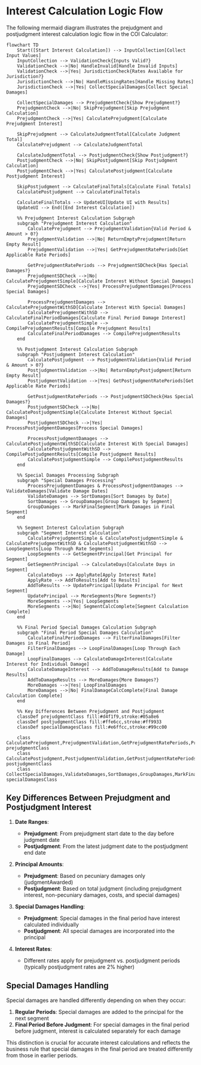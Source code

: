 # Interest Calculation Logic Flow

The following mermaid diagram illustrates the prejudgment and postjudgment interest calculation logic flow in the COI Calculator:

```mermaid
flowchart TD
    Start([Start Interest Calculation]) --> InputCollection[Collect Input Values]
    InputCollection --> ValidationCheck{Inputs Valid?}
    ValidationCheck -->|No| HandleInvalid[Handle Invalid Inputs]
    ValidationCheck -->|Yes| JurisdictionCheck{Rates Available for Jurisdiction?}
    JurisdictionCheck -->|No| HandleMissingRates[Handle Missing Rates]
    JurisdictionCheck -->|Yes| CollectSpecialDamages[Collect Special Damages]
    
    CollectSpecialDamages --> PrejudgmentCheck{Show Prejudgment?}
    PrejudgmentCheck -->|No| SkipPrejudgment[Skip Prejudgment Calculation]
    PrejudgmentCheck -->|Yes| CalculatePrejudgment[Calculate Prejudgment Interest]
    
    SkipPrejudgment --> CalculateJudgmentTotal[Calculate Judgment Total]
    CalculatePrejudgment --> CalculateJudgmentTotal
    
    CalculateJudgmentTotal --> PostjudgmentCheck{Show Postjudgment?}
    PostjudgmentCheck -->|No| SkipPostjudgment[Skip Postjudgment Calculation]
    PostjudgmentCheck -->|Yes| CalculatePostjudgment[Calculate Postjudgment Interest]
    
    SkipPostjudgment --> CalculateFinalTotals[Calculate Final Totals]
    CalculatePostjudgment --> CalculateFinalTotals
    
    CalculateFinalTotals --> UpdateUI[Update UI with Results]
    UpdateUI --> End([End Interest Calculation])
    
    %% Prejudgment Interest Calculation Subgraph
    subgraph "Prejudgment Interest Calculation"
        CalculatePrejudgment --> PrejudgmentValidation{Valid Period & Amount > 0?}
        PrejudgmentValidation -->|No| ReturnEmptyPrejudgment[Return Empty Result]
        PrejudgmentValidation -->|Yes| GetPrejudgmentRatePeriods[Get Applicable Rate Periods]
        
        GetPrejudgmentRatePeriods --> PrejudgmentSDCheck{Has Special Damages?}
        PrejudgmentSDCheck -->|No| CalculatePrejudgmentSimple[Calculate Interest Without Special Damages]
        PrejudgmentSDCheck -->|Yes| ProcessPrejudgmentDamages[Process Special Damages]
        
        ProcessPrejudgmentDamages --> CalculatePrejudgmentWithSD[Calculate Interest With Special Damages]
        CalculatePrejudgmentWithSD --> CalculateFinalPeriodDamages[Calculate Final Period Damage Interest]
        CalculatePrejudgmentSimple --> CompilePrejudgmentResults[Compile Prejudgment Results]
        CalculateFinalPeriodDamages --> CompilePrejudgmentResults
    end
    
    %% Postjudgment Interest Calculation Subgraph
    subgraph "Postjudgment Interest Calculation"
        CalculatePostjudgment --> PostjudgmentValidation{Valid Period & Amount > 0?}
        PostjudgmentValidation -->|No| ReturnEmptyPostjudgment[Return Empty Result]
        PostjudgmentValidation -->|Yes| GetPostjudgmentRatePeriods[Get Applicable Rate Periods]
        
        GetPostjudgmentRatePeriods --> PostjudgmentSDCheck{Has Special Damages?}
        PostjudgmentSDCheck -->|No| CalculatePostjudgmentSimple[Calculate Interest Without Special Damages]
        PostjudgmentSDCheck -->|Yes| ProcessPostjudgmentDamages[Process Special Damages]
        
        ProcessPostjudgmentDamages --> CalculatePostjudgmentWithSD[Calculate Interest With Special Damages]
        CalculatePostjudgmentWithSD --> CompilePostjudgmentResults[Compile Postjudgment Results]
        CalculatePostjudgmentSimple --> CompilePostjudgmentResults
    end
    
    %% Special Damages Processing Subgraph
    subgraph "Special Damages Processing"
        ProcessPrejudgmentDamages & ProcessPostjudgmentDamages --> ValidateDamages[Validate Damage Dates]
        ValidateDamages --> SortDamages[Sort Damages by Date]
        SortDamages --> GroupDamages[Group Damages by Segment]
        GroupDamages --> MarkFinalSegment[Mark Damages in Final Segment]
    end
    
    %% Segment Interest Calculation Subgraph
    subgraph "Segment Interest Calculation"
        CalculatePrejudgmentSimple & CalculatePostjudgmentSimple & CalculatePrejudgmentWithSD & CalculatePostjudgmentWithSD --> LoopSegments[Loop Through Rate Segments]
        LoopSegments --> GetSegmentPrincipal[Get Principal for Segment]
        GetSegmentPrincipal --> CalculateDays[Calculate Days in Segment]
        CalculateDays --> ApplyRate[Apply Interest Rate]
        ApplyRate --> AddToResults[Add to Results]
        AddToResults --> UpdatePrincipal[Update Principal for Next Segment]
        UpdatePrincipal --> MoreSegments{More Segments?}
        MoreSegments -->|Yes| LoopSegments
        MoreSegments -->|No| SegmentCalcComplete[Segment Calculation Complete]
    end
    
    %% Final Period Special Damages Calculation Subgraph
    subgraph "Final Period Special Damages Calculation"
        CalculateFinalPeriodDamages --> FilterFinalDamages[Filter Damages in Final Period]
        FilterFinalDamages --> LoopFinalDamages[Loop Through Each Damage]
        LoopFinalDamages --> CalculateDamageInterest[Calculate Interest for Individual Damage]
        CalculateDamageInterest --> AddToDamageResults[Add to Damage Results]
        AddToDamageResults --> MoreDamages{More Damages?}
        MoreDamages -->|Yes| LoopFinalDamages
        MoreDamages -->|No| FinalDamageCalcComplete[Final Damage Calculation Complete]
    end
    
    %% Key Differences Between Prejudgment and Postjudgment
    classDef prejudgmentClass fill:#d4f1f9,stroke:#05a8e6
    classDef postjudgmentClass fill:#ffe6cc,stroke:#ff9933
    classDef specialDamagesClass fill:#e6ffcc,stroke:#99cc00
    
    class CalculatePrejudgment,PrejudgmentValidation,GetPrejudgmentRatePeriods,PrejudgmentSDCheck,CalculatePrejudgmentSimple,ProcessPrejudgmentDamages,CalculatePrejudgmentWithSD,CalculateFinalPeriodDamages,CompilePrejudgmentResults prejudgmentClass
    class CalculatePostjudgment,PostjudgmentValidation,GetPostjudgmentRatePeriods,PostjudgmentSDCheck,CalculatePostjudgmentSimple,ProcessPostjudgmentDamages,CalculatePostjudgmentWithSD,CompilePostjudgmentResults postjudgmentClass
    class CollectSpecialDamages,ValidateDamages,SortDamages,GroupDamages,MarkFinalSegment,FilterFinalDamages,LoopFinalDamages,CalculateDamageInterest,AddToDamageResults,MoreDamages,FinalDamageCalcComplete specialDamagesClass
```

## Key Differences Between Prejudgment and Postjudgment Interest

1. **Date Ranges**:
   - **Prejudgment**: From prejudgment start date to the day before judgment date
   - **Postjudgment**: From the latest judgment date to the postjudgment end date

2. **Principal Amounts**:
   - **Prejudgment**: Based on pecuniary damages only (judgmentAwarded)
   - **Postjudgment**: Based on total judgment (including prejudgment interest, non-pecuniary damages, costs, and special damages)

3. **Special Damages Handling**:
   - **Prejudgment**: Special damages in the final period have interest calculated individually
   - **Postjudgment**: All special damages are incorporated into the principal

4. **Interest Rates**:
   - Different rates apply for prejudgment vs. postjudgment periods (typically postjudgment rates are 2% higher)

## Special Damages Handling

Special damages are handled differently depending on when they occur:

1. **Regular Periods**: Special damages are added to the principal for the next segment
2. **Final Period Before Judgment**: For special damages in the final period before judgment, interest is calculated separately for each damage

This distinction is crucial for accurate interest calculations and reflects the business rule that special damages in the final period are treated differently from those in earlier periods.
